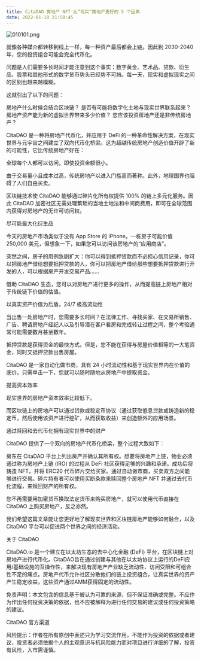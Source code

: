 ```yaml
---
title: CitaDAO 房地产 NFT 比“现实”房地产更好的 5 个因素
date: 2022-01-10 21:50:45
---
```


 

![010101.png](https://smartsignature-img.oss-cn-hongkong.aliyuncs.com/article/2022/01/10/1b6f4316bd8ef8233381018180386691.png)

就像各种媒介都转移到线上一样，每一种资产最后都会上链。因此到 2030-2040 年，您的投资组合可能会完全代币化。

 

问题是人们需要多长时间才能注意到这个事实：数字黄金、艺术品、贷款、衍生品、股票和其他形式的数字货币势头已经势不可挡。每一天，现实和虚拟现实之间的区别也越来越模糊。

 

这就引出了以下的问题：

房地产什么时候会结合区块链？
是否有可能将数字化土地与现实世界联系起来？
房地产资产能为新的虚拟世界带来多少价值？
您应该投资房地产还是非传统房地产？
 

CitaDAO 是一种将房地产代币化，并应用于 DeFi 的一种革命性解决方案，在现实世界与元宇宙之间建立了双向代币化桥梁。这为超越传统房地产创造价值开辟了新的可能性，它比传统房地产好在：

 

全球每个人都可以访问，即使投资金额很小。
 

由于交易量小且成本过高，传统房地产以进入门槛高而著称。此外，地理国界也阻碍了人们自由买卖。

 

区块链技术使 CitaDAO 能够通过碎片化所有权提供 100% 的链上多元化服务。因此 CitaDAO 加密社区无需处理繁琐的当地土地法和中间商费用，即可在全球范围内获得对房地产的无许可访问权。

 

尽可能最大化衍生品
 

今天的房地产市场类似于没有 App Store 的 iPhone。一栋房子可能价值 250,000 美元，但想象一下，如果您可以访问该房地产的“应用商店”。

 

突然之间，房子的用例急剧扩大：你可以得到抵押贷款而不必担心信用记录，你可以把房地产借给想要抵押贷款的人，你可以把房地产借给那些想要抵押贷款进行开发的人，可以根据房产开发交易产品......

 

借助 CitaDAO 生态，您可以对房地产进行更多的操作，从而提高链上房地产相对于传统链下价值的估值。

 

以真实资产价值为后盾，24/7 极高流动性
 

当出售一处房地产时，您需要多长时间？在法律工作、寻找买家、在交易所销售、广告、聘请房地产经纪人以及引导潜在客户看房和完成转让过程之间，整个考验通常可能需要数月甚至数年。

 

抵押贷款是获得资金的最快方式。但是，您不能在获得与房屋价值相等的一大笔资金，同时又抵押贷款出售房屋。

 

CitaDAO 是一家自动化做市商，具有 24 小时流动性和基于现实世界内在价值的底价。只需单击一下，您就可以随时随地从房地产中提取资金。

 

提高资本效率
 

现实世界的房地产资本效率比较低下。

 

而区块链上的房地产可以通过贷款或稳定币协议（通过获取低息贷款或铸造新的稳定币，然后使用该资产进行挖矿，从而获取收益）来创造额外的应用场景。

 

通过赎回和去代币化拥有现实世界中的财产
 

CitaDAO 提供了一个双向的房地产代币化桥梁，整个过程大致如下：

 

房东在 CitaDAO 平台上列出房产并确认其所有权。想要将房地产上链，物业必须通过称为房地产上链 (IRO) 的过程从 DeFi 社区获得足够的兴趣和承诺。成功后将铸造 NFT，并将 ERC20 代币碎片交给买家。通过自动做市商，买卖双方之间能够进行交易。碎片持有者可以使用买断条款来赎回整个房地产 NFT 并通过去代币化流程，来赎回财产的所有权。

 

您不再需要用加密货币换取法定货币来购买房地产，就可以使用代币直接在 CitaDAO 上购买房地产，反之亦然。

 

我们希望这篇文章能让您更好地了解现实世界和区块链房地产能够如何融合，以及 CitaDAO 平台可以促进两个世界之间的经济活动。



关于 CitaDAO

CitaDAO.io 是一个建立在以太坊生态的去中心化金融 (DeFi) 平台，在区块链上对房地产进行代币化。CitaDAO旨在通过创建与其他在以太坊协议上运行的DeFi应用/基础设施的互操作性，来解决现有房地产产业缺乏流动性、访问受限和可组合性不足的痛点。房地产代币允许社区分散他们的链上投资组合，让真实世界的资产产生稳定收益，这些资产通过AMM获得固定的流动性。

 

免责声明：本文包含的信息基于被认为可靠的来源，但不保证准确或完整。不应作为作出任何投资决策的依据，也不应被解释为进行任何交易的建议或任何投资策略的建议。

 

CitaDAO 官方渠道





﻿风险提示：作者在所有原创中表述只为学习交流作用，不能作为投资的依据或者建议，投资者必须依据个人的主观意识与抗风险能力而对项目进行详细的了解，投资有风险，入市需谨慎。  